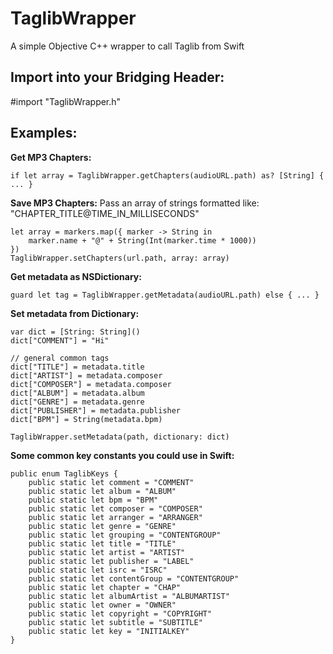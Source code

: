 # TaglibWrapper
A simple Objective C++ wrapper to call Taglib from Swift

## Import into your Bridging Header:
#import "TaglibWrapper.h"

## Examples:

**Get MP3 Chapters:**
```
if let array = TaglibWrapper.getChapters(audioURL.path) as? [String] { ... }
```
**Save MP3 Chapters:**
Pass an array of strings formatted like: "CHAPTER_TITLE@TIME_IN_MILLISECONDS"
```
let array = markers.map({ marker -> String in
    marker.name + "@" + String(Int(marker.time * 1000))
})
TaglibWrapper.setChapters(url.path, array: array)
```
**Get metadata as NSDictionary:**
```
guard let tag = TaglibWrapper.getMetadata(audioURL.path) else { ... }
```

**Set metadata from Dictionary:**
```
var dict = [String: String]()
dict["COMMENT"] = "Hi"

// general common tags
dict["TITLE"] = metadata.title
dict["ARTIST"] = metadata.composer
dict["COMPOSER"] = metadata.composer
dict["ALBUM"] = metadata.album
dict["GENRE"] = metadata.genre
dict["PUBLISHER"] = metadata.publisher
dict["BPM"] = String(metadata.bpm)

TaglibWrapper.setMetadata(path, dictionary: dict)
```

**Some common key constants you could use in Swift:**
```
public enum TaglibKeys {
	public static let comment = "COMMENT"
	public static let album = "ALBUM"
	public static let bpm = "BPM"
	public static let composer = "COMPOSER"
	public static let arranger = "ARRANGER"
	public static let genre = "GENRE"
	public static let grouping = "CONTENTGROUP"
	public static let title = "TITLE"
	public static let artist = "ARTIST"
	public static let publisher = "LABEL"
	public static let isrc = "ISRC"
	public static let contentGroup = "CONTENTGROUP"
	public static let chapter = "CHAP"
	public static let albumArtist = "ALBUMARTIST"
	public static let owner = "OWNER"
	public static let copyright = "COPYRIGHT"
	public static let subtitle = "SUBTITLE"
	public static let key = "INITIALKEY"
}
```
